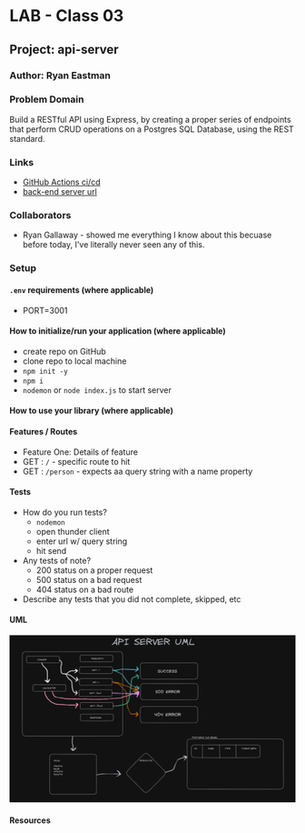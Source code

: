# LAB - Class 03

## Project: api-server

### Author: Ryan Eastman

### Problem Domain

Build a RESTful API using Express, by creating a proper series of endpoints that perform CRUD operations on a Postgres SQL Database, using the REST standard.

### Links

- [GitHub Actions ci/cd](https://github.com/DocHolliday13x/api-server/actions)
- [back-end server url](https://api-server.onrender.com/)

### Collaborators

- Ryan Gallaway - showed me everything I know about this becuase before today, I've literally never seen any of this.

### Setup

#### `.env` requirements (where applicable)

- PORT=3001

#### How to initialize/run your application (where applicable)

- create repo on GitHub
- clone repo to local machine
- `npm init -y`
- `npm i`
- `nodemon` or `node index.js` to start server

#### How to use your library (where applicable)

#### Features / Routes

- Feature One: Details of feature
- GET : `/` - specific route to hit
- GET : `/person` - expects aa query string with a name property

#### Tests

- How do you run tests?
  - `nodemon`
  - open thunder client
  - enter url w/ query string
  - hit send
- Any tests of note?
  - 200 status on a proper request
  - 500 status on a bad request
  - 404 status on a bad route
- Describe any tests that you did not complete, skipped, etc

#### UML

![UML](/public/img/lab03UML.png)

#### Resources
